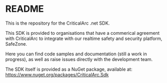 # README #

This is the repository for the CriticalArc .net SDK.

This SDK is provided to organisations that have a commerical agreement with CriticalArc to integrate with our realtime safety and security platform, SafeZone.

Here you can find code samples and documentation (still a work in progress), as well as raise issues directly with the development team.

The SDK itself is provided as a NuGet package, available at: https://www.nuget.org/packages/CriticalArc.Sdk